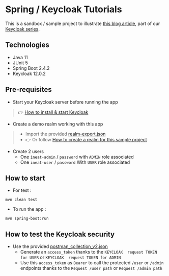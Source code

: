 # Spring / Keycloak Tutorials

This is a sandbox / sample project to illustrate [this blog article](https://blog.ineat-group.com/2017/12/securisez-vos-apis-spring-avec-keycloak-3-utilisation-des-connecteurs-spring-de-keycloak/), part of our [Keycloak series](https://blog.ineat-group.com/tag/keycloak-series/).

## Technologies

* Java 11
* JUnit 5
* Spring Boot 2.4.2
* Keycloak 12.0.2

## Pre-requisites

* Start your Keycloak server before running the app
>  👉 [How to install & start Keycloak](https://blog.ineat-group.com/2017/11/securisez-vos-apis-spring-avec-keycloak-1-installation-de-keycloak/)

* Create a demo realm working with this app

> * Import the provided [realm-export.json](../realm-export.json)
> * 👉 Or follow [How to create a realm for this sample project](https://blog.ineat-group.com/2017/11/securisez-vos-apis-spring-avec-keycloak-2-parametrage-dun-domaine-keycloak/)

* Create 2 users
    * One `ineat-admin` / `password`  with `ADMIN` role associated
    * One `ineat-user` / `password` With `USER` role associated

## How to start

* For test :

```shell
mvn clean test
```

* To run the app :

```shell
mvn spring-boot:run
```

## How to test the Keycloak security

* Use the provided [postman_collection_v2.json](../postman_collection.json)
    * Generate an `access_token` thanks to the `KEYCLOAK  request TOKEN for USER` or `KEYCLOAK  request TOKEN for ADMIN`
    * Use this `access_token` as `Bearer` to call the protected `/user` or `/admin` endpoints thanks to the `Request /user path` or `Request /admin path`

